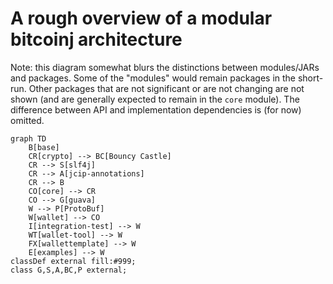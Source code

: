 # A rough overview of a modular bitcoinj architecture

Note: this diagram somewhat blurs the distinctions between modules/JARs and packages. Some of the "modules" would remain packages in the short-run.
Other packages that are not significant or are not changing are not shown (and are generally expected to remain in the `core` module). The difference between API and implementation dependencies is (for now) omitted.

````mermaid
graph TD
    B[base]
    CR[crypto] --> BC[Bouncy Castle]
    CR --> S[slf4j]
    CR --> A[jcip-annotations]
    CR --> B
    CO[core] --> CR
    CO --> G[guava]
    W --> P[ProtoBuf]
    W[wallet] --> CO
    I[integration-test] --> W
    WT[wallet-tool] --> W
    FX[wallettemplate] --> W
    E[examples] --> W
classDef external fill:#999;
class G,S,A,BC,P external;
````
